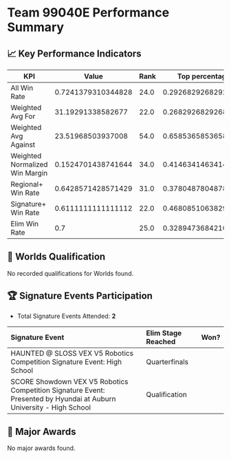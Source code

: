# Team 99040E Performance Summary

## 📈 Key Performance Indicators
| KPI | Value | Rank | Top percentage |
| --- | ----- | ---- | ----- |
| All Win Rate | 0.7241379310344828 | 24.0 | 0.2926829268292683 |
| Weighted Avg For | 31.19291338582677 | 22.0 | 0.2682926829268293 |
| Weighted Avg Against | 23.51968503937008 | 54.0 | 0.6585365853658537 |
| Weighted Normalized Win Margin | 0.1524701438741644 | 34.0 | 0.4146341463414634 |
| Regional+ Win Rate | 0.6428571428571429 | 31.0 | 0.3780487804878049 |
| Signature+ Win Rate | 0.6111111111111112 | 22.0 | 0.46808510638297873 |
| Elim Win Rate | 0.7 | 25.0 | 0.32894736842105265 |


## 🎯 Worlds Qualification
No recorded qualifications for Worlds found.

## 🏆 Signature Events Participation
- Total Signature Events Attended: **2**

| Signature Event | Elim Stage Reached | Won? |
|:----------------|:-------------------|:----|
| HAUNTED @ SLOSS VEX V5 Robotics Competition Signature Event: High School | Quarterfinals |  |
| SCORE Showdown VEX V5 Robotics Competition Signature Event: Presented by Hyundai at Auburn University - High School | Qualification |  |


## 🥇 Major Awards
No major awards found.
